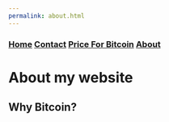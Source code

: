 ```yaml
---
permalink: about.html
---
```


### [Home](index.md)  [Contact](contact.html)   [Price For Bitcoin](gains.html)   [About]() 

# About my website
## Why Bitcoin?

